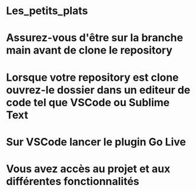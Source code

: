 # Les_petits_plats
# Assurez-vous d'être sur la branche main avant de clone le repository
# Lorsque votre repository est clone ouvrez-le dossier dans un editeur de code tel que VSCode ou Sublime Text
# Sur VSCode lancer le plugin Go Live
# Vous avez accès au projet et aux différentes fonctionnalités
